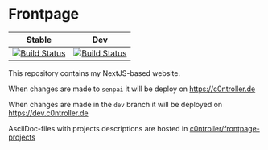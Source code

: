 # Frontpage

| Stable | Dev
| ------ | ---
| [![Build Status](https://drone.c0ntroller.de/api/badges/c0ntroller/frontpage/status.svg)](https://drone.c0ntroller.de/c0ntroller/frontpage) | [![Build Status](https://drone.c0ntroller.de/api/badges/c0ntroller/frontpage/status.svg?ref=refs/heads/dev)](https://drone.c0ntroller.de/c0ntroller/frontpage)

This repository contains my NextJS-based website.

When changes are made to `senpai` it will be deploy on https://c0ntroller.de

When changes are made in the `dev` branch it will be deployed on https://dev.c0ntroller.de

AsciiDoc-files with projects descriptions are hosted in [c0ntroller/frontpage-projects](/c0ntroller/frontpage-projects)